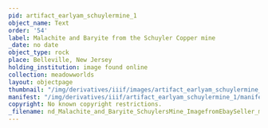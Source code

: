 ```yaml
---
pid: artifact_earlyam_schuylermine_1
object_name: Text
order: '54'
label: Malachite and Baryite from the Schuyler Copper mine
_date: no date
object_type: rock
place: Belleville, New Jersey
holding_institution: image found online
collection: meadowworlds
layout: objectpage
thumbnail: "/img/derivatives/iiif/images/artifact_earlyam_schuylermine_1/full/250,/0/default.jpg"
manifest: "/img/derivatives/iiif/artifact_earlyam_schuylermine_1/manifest.json"
copyright: No known copyright restrictions.
_filename: nd_Malachite_and_Baryite_SchuylersMine_ImagefromEbaySeller_mineral-cat.jpeg
---
```

